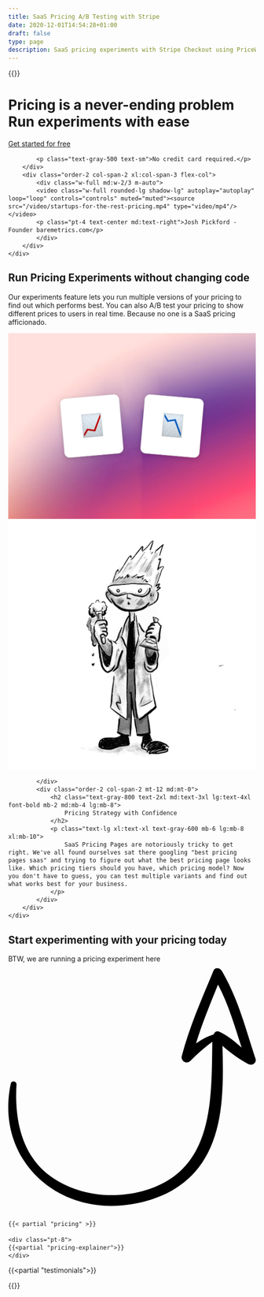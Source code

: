 ```yaml
---
title: SaaS Pricing A/B Testing with Stripe
date: 2020-12-01T14:54:28+01:00
draft: false
type: page
description: SaaS pricing experiments with Stripe Checkout using PriceWell
---
```

{{<rawhtml>}}
    <div class="py-12 md:py-24">
    <div class="max-w-screen-xl mx-auto px-6 lg:px-8 xl:px-4 grid md:grid-cols-4 xl:grid-cols-5 gap-x-12 lg:gap-x-20">
        <div class="order-1 col-span-2 self-center my-12 md:my-0">
            <h1 class="text-gray-800 text-3xl md:text-4xl lg:text-5xl font-bold mb-2 md:mb-4 lg:mb-8">
                Pricing is a never-ending problem <br/>
                Run experiments with ease
            </h1>
            <div class="flex space-x-4 mt-6">
                <a href="https://app.pricewell.io/register"
                    class="button"
                    data-analytics="Signup"
                >
                    Get started for free
                </a>
            </div>

            <p class="text-gray-500 text-sm">No credit card required.</p>
        </div>
        <div class="order-2 col-span-2 xl:col-span-3 flex-col">
            <div class="w-full md:w-2/3 m-auto">
            <video class="w-full rounded-lg shadow-lg" autoplay="autoplay" loop="loop" controls="controls" muted="muted"><source src="/video/startups-for-the-rest-pricing.mp4" type="video/mp4"/></video>
            <p class="pt-4 text-center md:text-right">Josh Pickford - Founder baremetrics.com</p>
            </div>
        </div>
    </div>

</div>
    <div class="py-12 md:py-24 bg-gray-100">
    <div class="max-w-screen-xl mx-auto px-6 lg:px-8 xl:px-4 grid md:grid-cols-4 xl:grid-cols-5 gap-x-12 lg:gap-x-20">
            <div class="order-2 md:order-1 col-span-2 self-center mt-12 md:mt-0">
            <h2 class="text-gray-800 text-2xl md:text-3xl lg:text-4xl font-bold mb-2 md:mb-4 lg:mb-8">
                    Run Pricing Experiments without changing code
                </h2>
                <p class="text-lg xl:text-xl text-gray-600 mb-6 lg:mb-8 xl:mb-10">
                    Our experiments feature lets you run multiple versions of your pricing to find out which performs best. You can also A/B test your pricing to show different prices to users in real time. Because no one is a SaaS pricing afficionado.
                </p>                
            </div>
            <div class="order-1 md:order-2 col-span-2 xl:col-span-3">
                <img src='/img/experiments/testing.jpeg' class="rounded-lg shadow-2xl" alt="" />
            </div>
        </div>
    </div>



<div class="py-12 md:py-24 pb-12 lg:pb-16 bg-gray-100">
    <div class="max-w-screen-xl mx-auto px-6 lg:px-8 xl:px-4 grid md:grid-cols-4 xl:grid-cols-5 gap-x-12 lg:gap-x-20">
            <div class="order-1 col-span-2 xl:col-span-3 self-center">
                <img src='img/experiment.png' alt="" />
                
            </div>
            <div class="order-2 col-span-2 mt-12 md:mt-0">
                <h2 class="text-gray-800 text-2xl md:text-3xl lg:text-4xl font-bold mb-2 md:mb-4 lg:mb-8">
                    Pricing Strategy with Confidence
                </h2>
                <p class="text-lg xl:text-xl text-gray-600 mb-6 lg:mb-8 xl:mb-10">
                    SaaS Pricing Pages are notoriously tricky to get right. We've all found ourselves sat there googling "best pricing pages saas" and trying to figure out what the best pricing page looks like. Which pricing tiers should you have, which pricing model? Now you don't have to guess, you can test multiple variants and find out what works best for your business.
                </p>
            </div>
        </div>
    </div>

<div class="bg-gray-100">
<div class="max-w-screen-xl mx-auto px-6 lg:px-8 xl:px-4 py-12 lg:py-16 xl:py-24">
    <div class="text-center mb-6 md:mb-8">
        <h2 id="pricing" class="text-black text-3xl md:text-4xl lg:text-5xl font-bold mb-2 md:mb-4">Start experimenting with your pricing today</h2>
        <p class="text-lg xl:text-xl text-gray-800 relative w-1/2 m-auto">BTW, we are running a pricing experiment here <svg xmlns="http://www.w3.org/2000/svg" viewBox="0 0 372.136 372.136" class="w-12 ml-10 transform rotate-120 fill-current text-black"><path d="M371.682 143.271c-14.688-44.676-26.316-90.576-50.797-131.58-2.447-4.284-10.403-5.508-12.239 0-17.748 42.228-36.108 83.844-47.736 127.908-1.836 7.344 7.344 12.852 12.852 7.344 10.404-10.404 21.421-20.196 33.049-28.764-1.225 90.576 1.836 195.84-105.876 223.992-47.736 12.24-100.98 5.509-140.76-25.092C18.557 284.644 9.377 231.4 12.437 181.828c0-4.896-7.344-6.12-8.568-1.224-23.868 110.772 66.096 197.064 176.256 181.764 54.468-7.344 100.368-33.048 123.624-85.068 20.809-46.512 19.584-102.204 18.36-153 11.628 10.404 24.479 19.584 37.943 26.928 6.121 3.672 14.077-1.224 11.63-7.957zm-55.08-40.391c-3.672-1.224-6.12.612-7.345 3.672l-.611.612c-9.792 3.06-18.36 7.956-26.316 13.464 9.18-29.988 21.42-59.364 33.048-88.128 15.912 29.988 25.092 62.424 35.496 94.248-11.017-9.18-21.421-18.36-34.272-23.868z"/></svg></p>
    </div>
    

    {{< partial "pricing" >}}

    <div class="pt-8">
    {{<partial "pricing-explainer">}}
    </div>

</div>
</div>

{{<partial "testimonials">}}

{{</rawhtml>}}